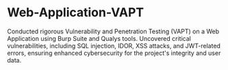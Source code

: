 # Web-Application-VAPT
Conducted rigorous Vulnerability and Penetration Testing (VAPT) on a Web Application using Burp Suite and Qualys tools. Uncovered critical vulnerabilities, including SQL injection, IDOR, XSS attacks, and JWT-related errors, ensuring enhanced cybersecurity for the project's integrity and user data.

